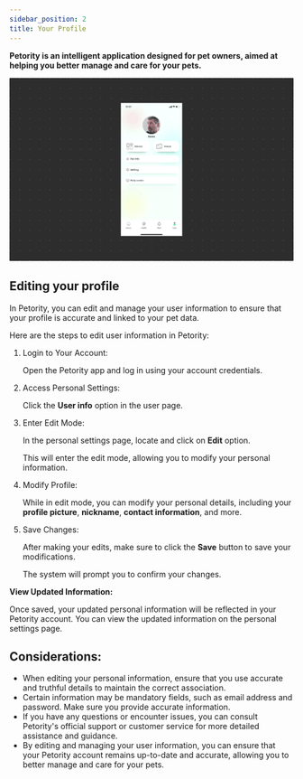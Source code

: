 ```yaml
---
sidebar_position: 2
title: Your Profile
---
```


**Petority is an intelligent application designed for pet owners, aimed at helping you better manage and care for your pets.**

![Userinfo](/img/manage-account/User-info.gif)

## Editing your profile
In Petority, you can edit and manage your user information to ensure that your profile is accurate and linked to your pet data.

Here are the steps to edit user information in Petority:

1. Login to Your Account:

    Open the Petority app and log in using your account credentials.

2. Access Personal Settings:
  
    Click the **User info** option in the user page.

3. Enter Edit Mode:
  
    In the personal settings page, locate and click on **Edit** option.

    This will enter the edit mode, allowing you to modify your personal information.

4. Modify Profile:

    While in edit mode, you can modify your personal details, including your **profile picture**, **nickname**, **contact information**, and more.

5. Save Changes:
  
    After making your edits, make sure to click the **Save** button to save your modifications.
  
    The system will prompt you to confirm your changes.

**View Updated Information:** 

Once saved, your updated personal information will be reflected in your Petority account. You can view the updated information on the personal settings page.

## Considerations:
+ When editing your personal information, ensure that you use accurate and truthful details to maintain the correct association.
+ Certain information may be mandatory fields, such as email address and password. Make sure you provide accurate information.
+ If you have any questions or encounter issues, you can consult Petority's official support or customer service for more detailed assistance and guidance.
+ By editing and managing your user information, you can ensure that your Petority account remains up-to-date and accurate, allowing you to better manage and care for your pets.
   
